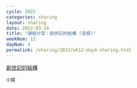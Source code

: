 ```yaml
---
cycle: 2022
categories: sharing
layout: sharing
date: 2022-03-24
title: "讀經分享：創世記的結構 (音頻)"
weekNum: 12
dayNum: 4
permalink: /sharing/2022/wk12-day4-sharing.html
---
```


[創世記的結構](https://eccseattle.github.io/media/sharing/2022/wk012/2022-03-24-bin.m4a)

`小錢`
